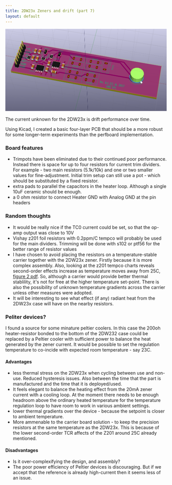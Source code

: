 ```yaml
---
title: 2DW23x Zeners and drift (part 7)
layout: default
---
```


![plot](/public/images/dw232/kicad-main.png)

The current unknown for the 2DW23x is drift performance over time. 

Using Kicad, I created a basic four-layer PCB that should be a more robust for some longer-term experiments than the perfboard implementation.

### Board features

  - Trimpots have been eliminated due to their continued poor performance. Instead there is space for up to four resistors for current trim dividers. For example - two main resistors (5.1k/10k) and one or two smaller values for fine-adjustment. Initial trim setup can still use a pot - which should be substituted by a fixed resistor. 
  - extra pads to parallel the capacitors in the heater loop. Although a single 10uF ceramic should be enough. 
  - a 0 ohm resistor to connect Heater GND with Analog GND at the pin headers


### Random thoughts
  - It would be really nice if the TC0 current could be set, so that the op-amp output was close to 10V
  - Vishay z201 foil resistors with 0.2ppm/C tempco will probably be used for the main dividers. Trimming will be done with s102 or ptf56 for the better range of resistor values
  - I have chosen to avoid placing the resistors on a temperature-stable carrier together with the 2DW23x zener. Firstly because it is more complex assembly. Also, looking at the z201 tempco charts reveals second-order effects increase as temperature moves away from 25C, [figure 2 pdf](http://www.vishaypg.com/docs/63187/zseries.pdf). So, although a carrier would provide better thermal stablility, it's not for free at the higher temperature set-point. There is also the possibility of unknown temperature gradients across the carrier unless other measures were adopted.
  - It will be interesting to see what effect (if any) radiant heat from the 2DW23x case will have on the nearby resistors.


### Peliter devices? 

I found a source for some minature peltier coolers. In this case the 200oh heater-resistor bonded to the bottom of the 2DW232 case could be replaced by a Peltier cooler with sufficient power to balance the heat generated by the zener current. It would be possible to set the regulation temperature to co-incide with expected room temperature - say 23C. 

#### Advantages 

  - less thermal stress on the 2DW23x when cycling between use and non-use. Reduced hysteresis issues. Also between the time that the part is manufactured and the time that it is deployed/used.  
  - It feels elegant to balance the heating effect from the 20mA zener current with a cooling loop. At the moment there needs to be enough headroom above the ordinary heated temperature for the temperature regulation loop to have room to work in various ambient settings. 
  - lower thermal gradients over the device - because the setpoint is closer to ambient temperature.
  - More ammenable to the carrier board solution - to keep the precision resistors at the same temperature as the 2DW23x. This is because of the lower second-order TCR affects of the Z201 around 25C already mentioned.

#### Disadvantages
  - Is it over-complexifying the design, and assembly?
  - The poor power efficiency of Peltier devices is discouraging. But if we accept that the reference is already high-current then it seems less of an issue.



